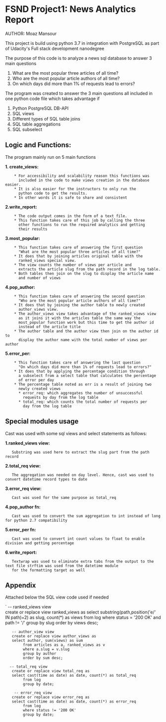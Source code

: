 # FSND Project1: News Analytics Report

AUTHOR: Moaz Mansour

This project is build using python 3.7 in integration with PostgreSQL
as part of Udacity's Full stack development nanodegree

The purpose of this code is to analyze a news sql database to answer
3 main questions
1. What are the most popular three articles of all time?
2. Who are the most popular article authors of all time?
3. On which days did more than 1% of requests lead to errors?

The program was created to answer the 3 main questions all included
in one python code file which takes advantage if
1. Python PostgreSQL DB-API
2. SQL views
3. Different types of SQL table joins
4. SQL table aggregations
5. SQL subselect

## Logic and Functions: ##

The program mainly run on 5 main functions

__1. create_views:__

        * For accessibility and scalability reason this functions was
          included in the code to make views creation in the database easier.
        * It is also easier for the instructors to only run the
          python code to get the results.
        * In other words it is safe to share and consistent

__2.write_report:__

        * The code output comes in the form of a text file.
        * This function takes care of this job by calling the three
          other functions to run the required analytics and getting
          their results

__3.most_popular:__

        * This function takes care of answering the first question
          "What are the most popular three articles of all time?"
        * It does that by joining articles original table with the
          ranked_views special view.
        * The view counts the number of views per article and
          extracts the article slug from the path record in the log table.
        * Both tables then join on the slug to display the article name
          and number of views

__4.pop_author:__

        * This function takes care of answering the second question
          "Who are the most popular article authors of all time?"
        * It does that by joining the author table to newly created
          author_views view.
        * The author_views view takes advantage of the ranked_views view
          as it joins it with the articles table the same way the
          most_popular function work but this time to get the author id
          instead of the article title
        * The author table and the author view then join on the author id to
          display the author name with the total number of views per author

__5.error_per:__

        * This function takes care of answering the last question
          "On which days did more than 1% of requests lead to errors?"
        * It does that by applying the percentage condition through
          a subselect from a select table that calculates the percentage
          of error per day
        * The percentage table noted as err is a result of joining two
          newly created views
          * error_req: which aggregates the number of unsuccessful
            requests by day from the log table
          * total_req: which counts the total number of requests per
            day from the log table

## Special modules usage ##

Cast was used with some sql views and select statements as follows:

__1.ranked_views view:__ 
       
       Substring was used here to extract the slug part from the path record

__2.total_req view:__ 
       
       The aggregation was needed on day level. Hence, cast was used to convert datetime record types to date

__3.error_req view:__ 
       
       Cast was used for the same purpose as total_req

__4.pop_author fn:__ 
       
       Cast was used to convert the sum aggregation to int instead of long for python 2.7 compatibility

__5.error_per fn:__ 
       
       Cast was used to convert int count values to float to enable division and getting percentage
       
__6.write_report:__ 
       
       Textwrap was used to eliminate extra tabs from the output to the text file strftim was used from the datetime module
       for the formatting target as well

## Appendix ##
Attached below the SQL view code used if needed

`       -- ranked_views view     
        create or replace view ranked_views as
        select substring(path,position('e/' IN path)+2) as slug,
               count(*) as views
            from log
            where status = '200 OK'
            and path != '/'
            group by slug
            order by views desc;

       -- author_view view
       create or replace view author_views as
       select author, sum(views) as sum
            from articles as a, ranked_views as v
            where a.slug = v.slug
            group by author
            order by sum desc;
            
      -- total_req view      
       create or replace view total_req as
       select cast(time as date) as date, count(*) as total_req
            from log
            group by date;

        -- error_req view
       create or replace view error_req as
       select cast(time as date) as date, count(*) as error_req
            from log
            where status != '200 OK'
            group by date;
